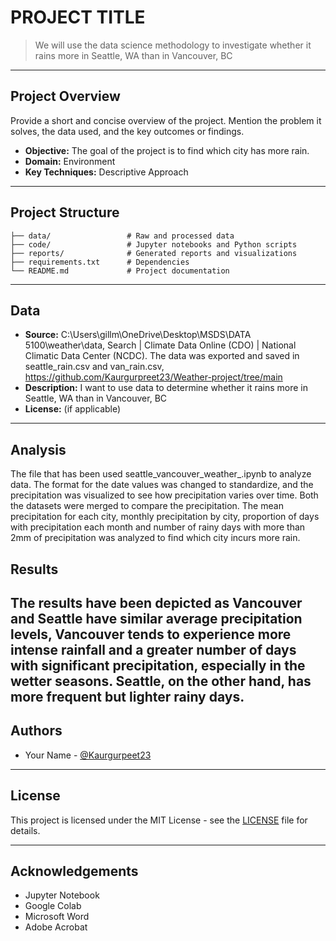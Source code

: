 # PROJECT TITLE

> We will use the data science methodology to investigate whether it rains more in Seattle, WA than in Vancouver, BC

---

## Project Overview

Provide a short and concise overview of the project. Mention the problem it solves, the data used, and the key outcomes or findings.

- **Objective:** The goal of the project is to find which city has more rain.
- **Domain:** Environment
- **Key Techniques:** Descriptive Approach

---

## Project Structure

```
├── data/                 # Raw and processed data
├── code/                 # Jupyter notebooks and Python scripts
├── reports/              # Generated reports and visualizations
├── requirements.txt      # Dependencies
└── README.md             # Project documentation
```

---

## Data

- **Source:** C:\Users\gillm\OneDrive\Desktop\MSDS\DATA 5100\weather\data,
Search | Climate Data Online (CDO) | National Climatic Data Center (NCDC). The data was exported and saved in seattle_rain.csv and van_rain.csv, https://github.com/Kaurgurpreet23/Weather-project/tree/main
- **Description:**  I want to use data to determine whether it rains more in Seattle, WA than in Vancouver, BC
- **License:** (if applicable)

---

## Analysis

The file that has been used seattle_vancouver_weather_.ipynb to analyze data. The format for the date values was changed to standardize, and the precipitation was visualized to see how precipitation varies over time. Both the datasets were merged to compare the precipitation. The mean precipitation for each city, monthly precipitation by city, proportion of days with precipitation each month and number of rainy days with more than 2mm of precipitation was analyzed to find which city incurs more rain.

## Results

The results have been depicted as Vancouver and Seattle have similar average precipitation levels, Vancouver tends to experience more intense rainfall and a greater number of days with significant precipitation, especially in the wetter seasons. Seattle, on the other hand, has more frequent but lighter rainy days. 
---

## Authors

- Your Name - [@Kaurgurpeet23](https://github.com/Kaurgurpreet23)
---

## License

This project is licensed under the MIT License - see the [LICENSE](LICENSE) file for details.

---

## Acknowledgements

- Jupyter Notebook 
- Google Colab
- Microsoft Word
- Adobe Acrobat
